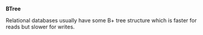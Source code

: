 **BTree**

Relational databases usually have some B+ tree structure which is faster for reads but slower for writes.